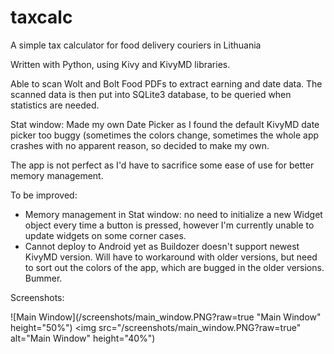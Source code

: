 # taxcalc
A simple tax calculator for food delivery couriers in Lithuania

Written with Python, using Kivy and KivyMD libraries.

Able to scan Wolt and Bolt Food PDFs to extract earning and date data. The scanned data is then put into SQLite3 database,
to be queried when statistics are needed.

Stat window:
Made my own Date Picker as I found the default KivyMD date picker too buggy (sometimes the colors change, sometimes the whole app crashes
with no apparent reason, so decided to make my own.

The app is not perfect as I'd have to sacrifice some ease of use for better memory management.

To be improved:
- Memory management in Stat window: no need to initialize a new Widget object every time a button is pressed,
however I'm currently unable to update widgets on some corner cases.
- Cannot deploy to Android yet as Buildozer doesn't support newest KivyMD version. Will have to workaround with older versions,
but need to sort out the colors of the app, which are bugged in the older versions. Bummer.

Screenshots:

![Main Window](/screenshots/main_window.PNG?raw=true "Main Window" height="50%")
<img src="/screenshots/main_window.PNG?raw=true" alt="Main Window" height="40%")
